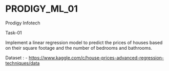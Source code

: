 # PRODIGY_ML_01
Prodigy Infotech 

Task-01

Implement a linear regression model to predict the prices of houses based on their square footage and the number of bedrooms and bathrooms.



Dataset : - https://www.kaggle.com/c/house-prices-advanced-regression-techniques/data

